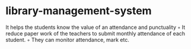 # library-management-system
 It helps the students know the value of an attendance and punctuality ◦ It reduce paper work of the teachers to submit monthly attendance of each student. ◦ They can monitor attendance, mark etc.
